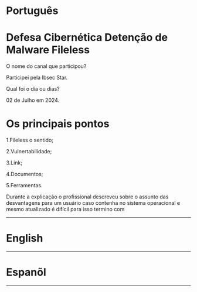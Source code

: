 # Português 

# Defesa Cibernética Detenção de Malware Fileless

O nome do canal que participou?

Participei pela Ibsec Star.

Qual foi o dia ou dias?

02 de Julho em 2024.

# Os principais pontos

1.Fileless o sentido;

2.Vulnertabilidade;

3.Link;

4.Documentos;

5.Ferramentas.





<p>Durante a explicação o profissional descreveu sobre o assunto das desvantagens para um usuário caso contenha no sistema operacional  e mesmo atualizado é difícil para isso termino com   </p>


--------------------------------------------------------------------------------------------------------------------------------

# English 






--------------------------------------------------------------------------------------------------------------------------------

# Espanõl 




--------------------------------------------------------------------------------------------------------------------------------


